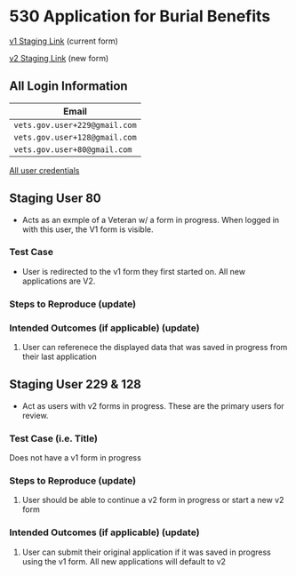 # 530 Application for Burial Benefits

[v1 Staging Link](https://staging.va.gov/burials-and-memorials/application/530/introduction) (current form)

[v2 Staging Link](https://staging.va.gov/burials-and-memorials-v2/application/530/introduction) (new form)

## All Login Information
| Email                         |
| ----------------------------- |
| `vets.gov.user+229@gmail.com`   |
| `vets.gov.user+128@gmail.com`   |
| `vets.gov.user+80@gmail.com`   |

[All user credentials](https://github.com/department-of-veterans-affairs/va.gov-team-sensitive/blob/master/products/burials/530-staging-test-accounts.md)

## Staging User 80
- Acts as an exmple of a Veteran w/ a form in progress. When logged in with this user, the V1 form is visible.

### Test Case
- User is redirected to the v1 form they first started on. All new applications are V2.

### Steps to Reproduce (update)


### Intended Outcomes (if applicable) (update)
1. User can referenece the displayed data that was saved in progress from their last application

## Staging User 229 & 128
- Act as users with v2 forms in progress. These are the primary users for review.


### Test Case (i.e. Title)
Does not have a v1 form in progress

### Steps to Reproduce (update)
1. User should be able to continue a v2 form in progress or start a new v2 form

### Intended Outcomes (if applicable) (update)
1. User can submit their original application if it was saved in progress using the v1 form. All new applications will default to v2
